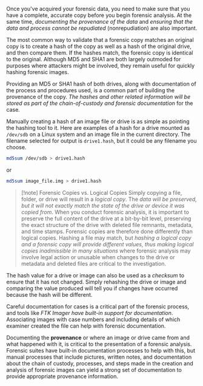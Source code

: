 
Once you've acquired your forensic data, you need to make sure that you have a complete, accurate copy before you begin forensic analysis. At the same time, *documenting the provenance of the data* and *ensuring that the data and process cannot be repudiated* (nonrepudiation) are also important.

The most common way to validate that a forensic copy matches an original copy is to create a hash of the copy as well as a hash of the original drive, and then compare them. If the hashes match, the forensic copy is identical to the original. Although MD5 and SHA1 are both largely outmoded for purposes where attackers might be involved, they remain useful for quickly hashing forensic images. 

Providing an MD5 or SHA1 hash of both drives, along with documentation of the process and procedures used, is a common part of building the provenance of the copy. *The hashes and other related information will be stored as part of the chain-of-custody and forensic documentation* for the case.

Manually creating a hash of an image file or drive is as simple as pointing the hashing tool to it. Here are examples of a hash for a drive mounted as `/dev/sdb` on a Linux system and an image file in the current directory. The filename selected for output is `drive1.hash`, but it could be any filename you choose.

```bash
md5sum /dev/sdb > drive1.hash
```

or

```bash
md5sum image_file.img > drive1.hash
```

>[!note] Forensic Copies vs. Logical Copies
>Simply copying a file, folder, or drive will result in a *logical copy*. The *data will be preserved, but it will not exactly match the state of the drive or device it was copied from*. When you conduct forensic analysis, it is important to preserve the full content of the drive at a bit-by-bit level, preserving the exact structure of the drive with deleted file remnants, metadata, and time stamps. Forensic copies are therefore done differently than logical copies. Hashing a file may match, but *hashing a logical copy and a forensic copy will provide different values, thus making logical copies inadmissible in many situations* where forensic analysis may involve legal action or unusable when changes to the drive or metadata and deleted files are critical to the investigation.

The hash value for a drive or image can also be used as a *checksum* to ensure that it has not changed. Simply rehashing the drive or image and comparing the value produced will tell you if changes have occurred because the hash will be different.

Careful documentation for cases is a critical part of the forensic process, and tools like *FTK Imager have built-in support for documentation*. Associating images with case numbers and including details of which examiner created the file can help with forensic documentation.

Documenting the **provenance** or where an image or drive came from and what happened with it, is critical to the presentation of a forensic analysis. Forensic suites have built-in documentation processes to help with this, but manual processes that include pictures, written notes, and documentation about the chain of custody, processes, and steps made in the creation and analysis of forensic images can yield a strong set of documentation to provide appropriate provenance information.